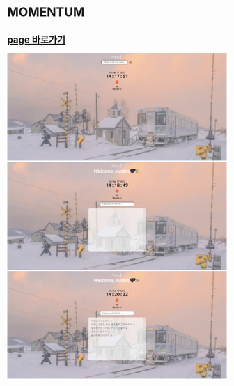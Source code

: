 # MOMENTUM
<a href="https://eunbinnie.github.io/challenge_goals/">page 바로가기</a>
---
![before login](./img/web1.jpeg)
![after login](./img/web2.jpeg)
![to do list](./img/web3.jpeg)